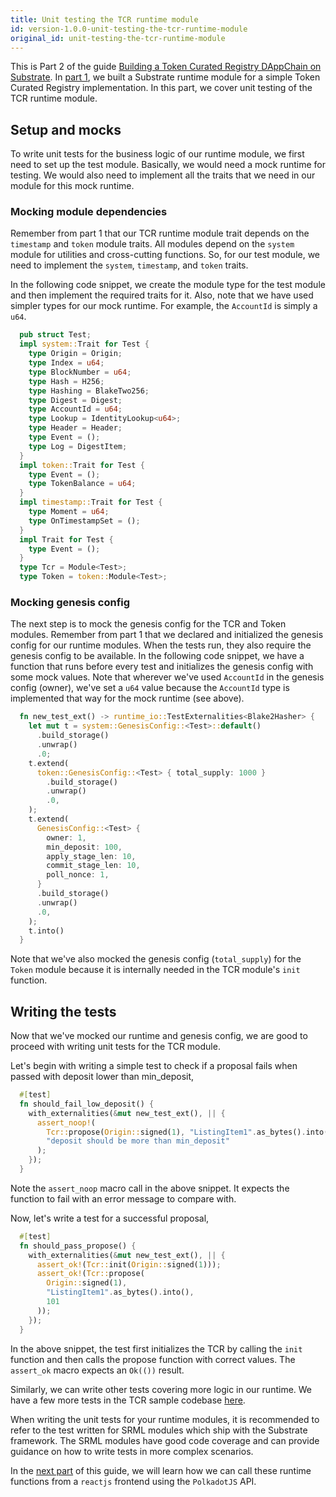 ```yaml
---
title: Unit testing the TCR runtime module
id: version-1.0.0-unit-testing-the-tcr-runtime-module
original_id: unit-testing-the-tcr-runtime-module
---
```

This is Part 2 of the guide [Building a Token Curated Registry DAppChain on Substrate](index.md). In [part 1](building-the-substrate-tcr-runtime.md), we built a Substrate runtime module for a simple Token Curated Registry implementation. In this part, we cover unit testing of the TCR runtime module.

## Setup and mocks

To write unit tests for the business logic of our runtime module, we first need to set up the test module. Basically, we would need a mock runtime for testing. We would also need to implement all the traits that we need in our module for this mock runtime.

### Mocking module dependencies

Remember from part 1 that our TCR runtime module trait depends on the `timestamp` and `token` module traits. All modules depend on the `system` module for utilities and cross-cutting functions. So, for our test module, we need to implement the `system`, `timestamp`, and `token` traits.

In the following code snippet, we create the module type for the test module and then implement the required traits for it. Also, note that we have used simpler types for our mock runtime. For example, the `AccountId` is simply a `u64`.

```rust
  pub struct Test;
  impl system::Trait for Test {
    type Origin = Origin;
    type Index = u64;
    type BlockNumber = u64;
    type Hash = H256;
    type Hashing = BlakeTwo256;
    type Digest = Digest;
    type AccountId = u64;
    type Lookup = IdentityLookup<u64>;
    type Header = Header;
    type Event = ();
    type Log = DigestItem;
  }
  impl token::Trait for Test {
    type Event = ();
    type TokenBalance = u64;
  }
  impl timestamp::Trait for Test {
    type Moment = u64;
    type OnTimestampSet = ();
  }
  impl Trait for Test {
    type Event = ();
  }
  type Tcr = Module<Test>;
  type Token = token::Module<Test>;
```

### Mocking genesis config

The next step is to mock the genesis config for the TCR and Token modules. Remember from part 1 that we declared and initialized the genesis config for our runtime modules. When the tests run, they also require the genesis config to be available. In the following code snippet, we have a function that runs before every test and initializes the genesis config with some mock values. Note that wherever we've used `AccountId` in the genesis config (owner), we've set a `u64` value because the `AccountId` type is implemented that way for the mock runtime (see above).

```rust
  fn new_test_ext() -> runtime_io::TestExternalities<Blake2Hasher> {
    let mut t = system::GenesisConfig::<Test>::default()
      .build_storage()
      .unwrap()
      .0;
    t.extend(
      token::GenesisConfig::<Test> { total_supply: 1000 }
        .build_storage()
        .unwrap()
        .0,
    );
    t.extend(
      GenesisConfig::<Test> {
        owner: 1,
        min_deposit: 100,
        apply_stage_len: 10,
        commit_stage_len: 10,
        poll_nonce: 1,
      }
      .build_storage()
      .unwrap()
      .0,
    );
    t.into()
  }
```

Note that we've also mocked the genesis config (`total_supply`) for the `Token` module because it is internally needed in the TCR module's `init` function.

## Writing the tests

Now that we've mocked our runtime and genesis config, we are good to proceed with writing unit tests for the TCR module.

Let's begin with writing a simple test to check if a proposal fails when passed with deposit lower than min_deposit,

```rust
  #[test]
  fn should_fail_low_deposit() {
    with_externalities(&mut new_test_ext(), || {
      assert_noop!(
        Tcr::propose(Origin::signed(1), "ListingItem1".as_bytes().into(), 99),
        "deposit should be more than min_deposit"
      );
    });
  }
```

Note the `assert_noop` macro call in the above snippet. It expects the function to fail with an error message to compare with.

Now, let's write a test for a successful proposal,

```rust
  #[test]
  fn should_pass_propose() {
    with_externalities(&mut new_test_ext(), || {
      assert_ok!(Tcr::init(Origin::signed(1)));
      assert_ok!(Tcr::propose(
        Origin::signed(1),
        "ListingItem1".as_bytes().into(),
        101
      ));
    });
  }
```

In the above snippet, the test first initializes the TCR by calling the `init` function and then calls the propose function with correct values. The `assert_ok` macro expects an `Ok(())` result.

Similarly, we can write other tests covering more logic in our runtime. We have a few more tests in the TCR sample codebase [here](https://github.com/substrate-developer-hub/substrate-tcr/blob/master/runtime/src/tcr.rs#L470).

When writing the unit tests for your runtime modules, it is recommended to refer to the test written for SRML modules which ship with the Substrate framework. The SRML modules have good code coverage and can provide guidance on how to write tests in more complex scenarios.

In the [next part](building-a-ui-for-the-tcr-runtime.md) of this guide, we will learn how we can call these runtime functions from a `reactjs` frontend using the `PolkadotJS` API.
